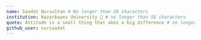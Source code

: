 ```yaml
---
name: Saadat Nursultan # No longer than 28 characters
institution: Nazarbayev University 🚩 # no longer than 58 characters
quote: Attitude is a small thing that akes a big difference # no longer than 100 characters, avoid using quotes(") to guarantee the format remains the same.
github_user: nursaadat
---
```

